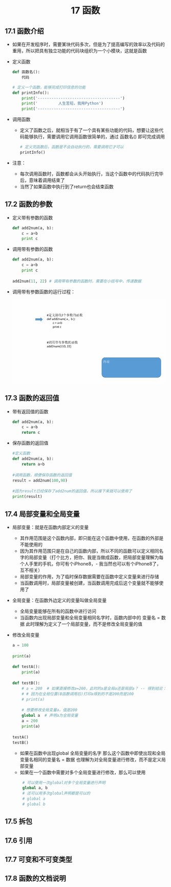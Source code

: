 # <center>17 函数

## 17.1 函数介绍

- 如果在开发程序时，需要某块代码多次，但是为了提高编写的效率以及代码的重用，所以把具有独立功能的代码块组织为一个小模块，这就是函数


- 定义函数
    ~~~py
    def 函数名():
        代码
    ~~~
    ~~~py
    # 定义一个函数，能够完成打印信息的功能
    def printInfo():
        print('------------------------------------')
        print('         人生苦短，我用Python')
        print('------------------------------------')
    ~~~


- 调用函数
  - 定义了函数之后，就相当于有了一个具有某些功能的代码，想要让这些代码能够执行，需要调用它调用函数很简单的，通过 函数名() 即可完成调用
    ~~~py
    # 定义完函数后，函数是不会自动执行的，需要调用它才可以
    printInfo()
    ~~~

- 注意：
  - 每次调用函数时，函数都会从头开始执行，当这个函数中的代码执行完毕后，意味着调用结束了
  - 当然了如果函数中执行到了return也会结束函数

## 17.2 函数的参数

- 定义带有参数的函数
    ~~~py
    def add2num(a, b):
        c = a+b
        print c
    ~~~


- 调用带有参数的函数
    ~~~py
    def add2num(a, b):
        c = a+b
        print c

    add2num(11, 22) # 调用带有参数的函数时，需要在小括号中，传递数据
    ~~~


- 调用带有参数函数的运行过程：

    ![图 1](../images/dcc532be7a8c796013e987587f17113b0b7fb4d8b153a13cdd4fb7f972a386d7.gif)  


## 17.3 函数的返回值

- 带有返回值的函数
    ~~~py
    def add2num(a, b):
        c = a+b
        return c
    ~~~

- 保存函数的返回值
    ~~~py
    #定义函数
    def add2num(a, b):
        return a+b

    #调用函数，顺便保存函数的返回值
    result = add2num(100,98)

    #因为result已经保存了add2num的返回值，所以接下来就可以使用了
    print(result)
    ~~~


## 17.4 局部变量和全局变量

- 局部变量：就是在函数内部定义的变量
  - 其作用范围是这个函数内部，即只能在这个函数中使用，在函数的外部是不能使用的
  - 因为其作用范围只是在自己的函数内部，所以不同的函数可以定义相同名字的局部变量（打个比方，把你、我是当做成函数，把局部变量理解为每个人手里的手机，你可有个iPhone8，- 我当然也可以有个iPhone8了， 互不相关）
  - 局部变量的作用，为了临时保存数据需要在函数中定义变量来进行存储
  - 当函数调用时，局部变量被创建，当函数调用完成后这个变量就不能够使用了


- 全局变量：在函数外边定义的变量叫做全局变量
  - 全局变量能够在所有的函数中进行访问
  - 当函数内出现局部变量和全局变量相同名字时，函数内部中的 变量名 = 数据 此时理解为定义了一个局部变量，而不是修改全局变量的值


- 修改全局变量
    ~~~py
    a = 100

    print(a)

    def testA():
        print(a)

    def testB():
        # a = 200  # 如果直接修改a=200，此时的a是全局a还是局部a？ -- 得到结论：这个a是局部变量
        # # 因为在全局位置(B函数调用后)打印a得到的不是200而是100
        # print(a)

        # 想要修改全局变量a，值是200
        global a  # 声明a为全局变量
        a = 200
        print(a)

    testA()
    testB()
    ~~~
  - 如果在函数中出现global 全局变量的名字 那么这个函数中即使出现和全局变量名相同的变量名 = 数据 也理解为对全局变量进行修改，而不是定义局部变量
  - 如果在一个函数中需要对多个全局变量进行修改，那么可以使用
    ~~~py
     # 可以使用一次global对多个全局变量进行声明
     global a, b
     # 还可以用多次global声明都是可以的
     # global a
     # global b
    ~~~

## 17.5 拆包






## 17.6 引用






## 17.7 可变和不可变类型







## 17.8 函数的文档说明









